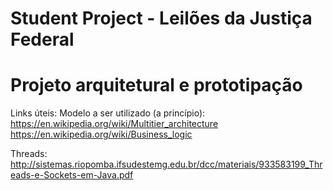 # Student Project - Leilões da Justiça Federal
# Projeto arquitetural e prototipação
  
Links úteis:
  Modelo a ser utilizado (a princípio): https://en.wikipedia.org/wiki/Multitier_architecture
  https://en.wikipedia.org/wiki/Business_logic
  
  Threads:
  http://sistemas.riopomba.ifsudestemg.edu.br/dcc/materiais/933583199_Threads-e-Sockets-em-Java.pdf
